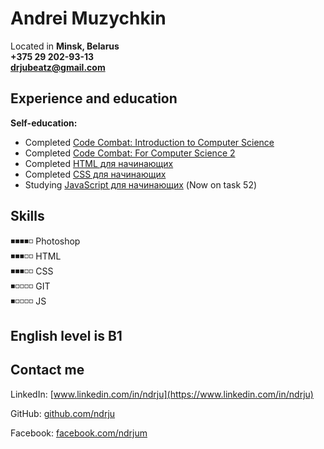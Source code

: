 # Andrei Muzychkin

Located in **Minsk, Belarus**  
**+375 29 202-93-13  
[drjubeatz@gmail.com](mailto:ndrjubeatz@gmail.com)**

## Experience and education
**Self-education:**
* Completed [Code Combat: Introduction to Computer Science](https://codecombat.com/certificates/5f4f798e3bca4b00a2aa7796?class=5eb9eb792fa0ed0029deac8d&course=560f1a9f22961295f9427742&course-instance=5eb9eb792fa0ed0029deac90)
* Completed [Code Combat: For Computer Science 2](https://codecombat.com/certificates/5f4f798e3bca4b00a2aa7796?class=5eb9eb792fa0ed0029deac8d&course=5632661322961295f9428638&course-instance=5f01ef5e1e0410005dcc9d69)
* Completed [HTML для начинающих](https://ru.code-basics.com/languages/html)
* Completed [CSS для начинающих](https://ru.code-basics.com/languages/css)
* Studying [JavaScript для начинающих](https://ru.code-basics.com/languages/javascript) (Now on task 52)

## Skills
 
◾◾◾◾◽ Photoshop  
◾◾◾◽◽ HTML  
◾◾◾◽◽ CSS  
◾◽◽◽◽ GIT  
◾◽◽◽◽ JS  

## English level is B1

## Contact me

LinkedIn: [www.linkedin.com/in/ndrju](https://www.linkedin.com/in/ndrju)

GitHub: [github.com/ndrju](https://github.com/ndrju)

Facebook: [facebook.com/ndrjum](https://www.facebook.com/ndrjum)